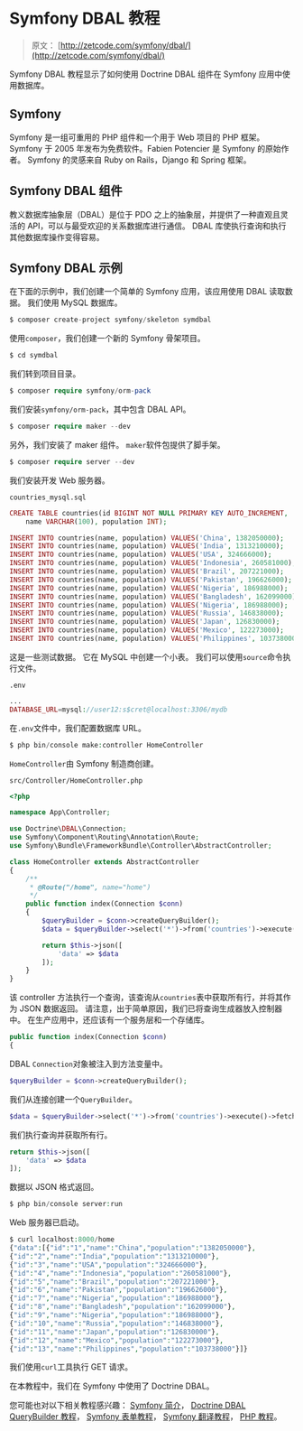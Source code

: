# Symfony DBAL 教程

> 原文： [http://zetcode.com/symfony/dbal/](http://zetcode.com/symfony/dbal/)

Symfony DBAL 教程显示了如何使用 Doctrine DBAL 组件在 Symfony 应用中使用数据库。

## Symfony

Symfony 是一组可重用的 PHP 组件和一个用于 Web 项目的 PHP 框架。 Symfony 于 2005 年发布为免费软件。Fabien Potencier 是 Symfony 的原始作者。 Symfony 的灵感来自 Ruby on Rails，Django 和 Spring 框架。

## Symfony DBAL 组件

教义数据库抽象层（DBAL）是位于 PDO 之上的抽象层，并提供了一种直观且灵活的 API，可以与最受欢迎的关系数据库进行通信。 DBAL 库使执行查询和执行其他数据库操作变得容易。

## Symfony DBAL 示例

在下面的示例中，我们创建一个简单的 Symfony 应用，该应用使用 DBAL 读取数据。 我们使用 MySQL 数据库。

```php
$ composer create-project symfony/skeleton symdbal

```

使用`composer`，我们创建一个新的 Symfony 骨架项目。

```php
$ cd symdbal

```

我们转到项目目录。

```php
$ composer require symfony/orm-pack

```

我们安装`symfony/orm-pack`，其中包含 DBAL API。

```php
$ composer require maker --dev

```

另外，我们安装了 maker 组件。 `maker`软件包提供了脚手架。

```php
$ composer require server --dev

```

我们安装开发 Web 服务器。

`countries_mysql.sql`

```php
CREATE TABLE countries(id BIGINT NOT NULL PRIMARY KEY AUTO_INCREMENT, 
    name VARCHAR(100), population INT);

INSERT INTO countries(name, population) VALUES('China', 1382050000);
INSERT INTO countries(name, population) VALUES('India', 1313210000);
INSERT INTO countries(name, population) VALUES('USA', 324666000);
INSERT INTO countries(name, population) VALUES('Indonesia', 260581000);
INSERT INTO countries(name, population) VALUES('Brazil', 207221000);
INSERT INTO countries(name, population) VALUES('Pakistan', 196626000);
INSERT INTO countries(name, population) VALUES('Nigeria', 186988000);
INSERT INTO countries(name, population) VALUES('Bangladesh', 162099000);
INSERT INTO countries(name, population) VALUES('Nigeria', 186988000);
INSERT INTO countries(name, population) VALUES('Russia', 146838000);
INSERT INTO countries(name, population) VALUES('Japan', 126830000);
INSERT INTO countries(name, population) VALUES('Mexico', 122273000);
INSERT INTO countries(name, population) VALUES('Philippines', 103738000);

```

这是一些测试数据。 它在 MySQL 中创建一个小表。 我们可以使用`source`命令执行文件。

`.env`

```php
...
DATABASE_URL=mysql://user12:s$cret@localhost:3306/mydb

```

在`.env`文件中，我们配置数据库 URL。

```php
$ php bin/console make:controller HomeController

```

`HomeController`由 Symfony 制造商创建。

`src/Controller/HomeController.php`

```php
<?php

namespace App\Controller;

use Doctrine\DBAL\Connection;
use Symfony\Component\Routing\Annotation\Route;
use Symfony\Bundle\FrameworkBundle\Controller\AbstractController;

class HomeController extends AbstractController
{
    /**
     * @Route("/home", name="home")
     */
    public function index(Connection $conn)
    {
        $queryBuilder = $conn->createQueryBuilder();
        $data = $queryBuilder->select('*')->from('countries')->execute()->fetchAll();

        return $this->json([
            'data' => $data
        ]);
    }
}

```

该 controller 方法执行一个查询，该查询从`countries`表中获取所有行，并将其作为 JSON 数据返回。 请注意，出于简单原因，我们已将查询生成器放入控制器中。 在生产应用中，还应该有一个服务层和一个存储库。

```php
public function index(Connection $conn)
{

```

DBAL `Connection`对象被注入到方法变量中。

```php
$queryBuilder = $conn->createQueryBuilder();

```

我们从连接创建一个`QueryBuilder`。

```php
$data = $queryBuilder->select('*')->from('countries')->execute()->fetchAll();

```

我们执行查询并获取所有行。

```php
return $this->json([
    'data' => $data
]);

```

数据以 JSON 格式返回。

```php
$ php bin/console server:run

```

Web 服务器已启动。

```php
$ curl localhost:8000/home
{"data":[{"id":"1","name":"China","population":"1382050000"},
{"id":"2","name":"India","population":"1313210000"},
{"id":"3","name":"USA","population":"324666000"},
{"id":"4","name":"Indonesia","population":"260581000"},
{"id":"5","name":"Brazil","population":"207221000"},
{"id":"6","name":"Pakistan","population":"196626000"},
{"id":"7","name":"Nigeria","population":"186988000"},
{"id":"8","name":"Bangladesh","population":"162099000"},
{"id":"9","name":"Nigeria","population":"186988000"},
{"id":"10","name":"Russia","population":"146838000"},
{"id":"11","name":"Japan","population":"126830000"},
{"id":"12","name":"Mexico","population":"122273000"},
{"id":"13","name":"Philippines","population":"103738000"}]}

```

我们使用`curl`工具执行 GET 请求。

在本教程中，我们在 Symfony 中使用了 Doctrine DBAL。

您可能也对以下相关教程感兴趣： [Symfony 简介](/symfony/intro/)， [Doctrine DBAL QueryBuilder 教程](/doctrine/querybuilder/)， [Symfony 表单教程](/symfony/form/)， [Symfony 翻译教程](/symfony/translation/)， [PHP 教程](/lang/php/)。